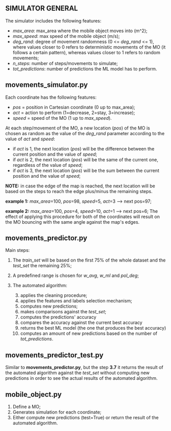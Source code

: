 ## SIMULATOR GENERAL
The simulator includes the following features:
- *max_area*: max_area where the mobile object moves into (m^2);
- *max_speed*: max speed of the mobile object (m/s);
- *deg_rand*: degree of movement randomness (0 <= *deg_rand* <= 1), where values closer to 0 refers to deterministic movements of the MO (it follows a certain pattern), whereas values closer to 1 refers to random movements;
- *n_steps*: number of steps/movements to simulate;
- *tot_predictions*: number of predictions the ML model has to perform.

## movements_simulator.py
Each coordinate has the following features:
- *pos* = position in Cartesian coordinate (0 up to max_area);
- *act* = action to perform (1=decrease, 2=stay, 3=increase);
- *speed* = speed of the MO (1 up to *max_speed*).

At each step/movement of the MO, a new location (*pos*) of the MO is chosen as random as the value of the *deg_rand* parameter according to the value of *act* and *speed*:
- if *act* is 1, the next location (*pos*) will be the difference between the current position and the value of *speed*;
- if *act* is 2, the next location (*pos*) will be the same of the current one, regardless of the value of *speed*;
- if *act* is 3, the next location (*pos*) will be the sum between the current position and the value of *speed*;

**NOTE:** in case the edge of the map is reached, the next location will be based on the steps to reach the edge plus/minus the remaining steps.

**example 1:** *max_area*=100, *pos*=98, *speed*=5, *act*=3 --> next pos=97;

**example 2:** *max_area*=100, *pos*=4, *speed*=10, *act*=1 --> next pos=6;
The effect of applying this procedure for both of the coordinates will result on the MO bouncing with the same angle against the map's edges.

## movements_predictor.py
Main steps:
1. The *train_set* will be based on the first 75% of the whole dataset and the *test_set* the remaining 25%;
2. A predefined range is chosen for *w_avg*, *w_ml* and *pol_deg*;
3. The automated algorithm:

	3. applies the cleaning procedure;
	3. applies the features and labels selection mechanism;
	3. computes new predictions;
	3. makes comparisons against the *test_set*;
	3. computes the predictions' accuracy
	3. compares the accuracy against the current best accuracy
	3. returns the best ML model (the one that produces the best accuracy)
	3. computes an amount of new predictions based on the number of *tot_predictions*.

## movements_predictor_test.py
Similar to **movements_predictor.py**, but the step **3.7** it returns the result of the automated algorithm against the *test_set* without computing new predictions in order to see the actual results of the automated algorithm.

## mobile_object.py
1. Define a MO;
2. Generates simulation for each coordinate;
3. Either compute new predictions (test=True) or return the result of the automated algorithm.
